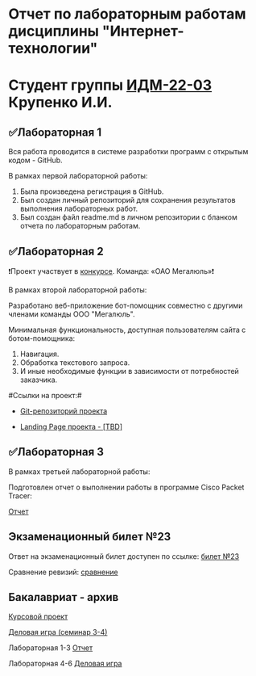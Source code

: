 # Отчет по лабораторным работам дисциплины "Интернет-технологии"
# Студент группы [ИДМ-22-03](https://github.com/stankin/design-2022/wiki/list-idm-22-03) Крупенко И.И.

## ✅Лабораторная 1

Вся работа проводится в системе разработки программ с открытым кодом - GitHub.

В рамках первой лабораторной работы:

1. Была произведена регистрация в GitHub.
2. Был создан личный репозиторий для сохранения результатов выполнения лабораторных работ.
3. Был создан файл readme.md в личном репозитории с бланком отчета по лабораторным работам.

## ✅Лабораторная 2

❗Проект участвует в [конкурсе](https://idmit.ru). Команда: «ОАО Мегалюль»❗

В рамках второй лабораторной работы:

Разработано веб-приложение бот-помощник совместно с другими членами команды ООО "Мегалюль".

Минимальная функциональность, доступная пользователям сайта с ботом-помощника:

1. Навигация.
2. Обработка текстового запроса.
3. И иные необходимые функции в зависимости от потребностей заказчика.

#Ссылки на проект:#

* [Git-репозиторий проекта](https://github.com/lulu2kan/Megalul)

* [Landing Page проекта - [TBD]](https://alekseygitpub.github.io)

## ✅Лабораторная 3

В рамках третьей лабораторной работы:

Подготовлен отчет о выполнении работы в программе Cisco Packet Tracer:

[Отчет](https://docs.google.com/document/d/166Pvf1dG1Vi3GF1rbu0huEh3IM9VDB8OvDzaQJ-NR_o/edit?usp=sharing)

## Экзаменационный билет №23

Ответ на экзаменационный билет доступен по ссылке: [билет №23](https://github.com/stankin/inet-2022/wiki/exam23)

Сравнение ревизий: [сравнение](https://github.com/stankin/inet-2022/wiki/exam23/_compare/abffb613a3bf20a649b44ced31baea47abf026ad...ca0c8a452e22a948aaa82df48d0d2951d762fb2b)

## Бакалавриат - архив

[Курсовой проект](https://github.com/Kolyamba2007/Ilya.github.io/wiki/Курсовой-проект)

[Деловая игра (семинар 3-4)](https://github.com/DenisKozarezov/DenisKozarezov.github.io/wiki/Индивидуальный-отчет-по-деловой-игре)

Лабораторная 1-3 [Отчет](https://github.com/Kolyamba2007/Ilya.github.io/wiki/laba1-3)

Лабораторная 4-6 [Деловая игра](https://github.com/Kolyamba2007/Ilya.github.io/wiki/laba4-6)
